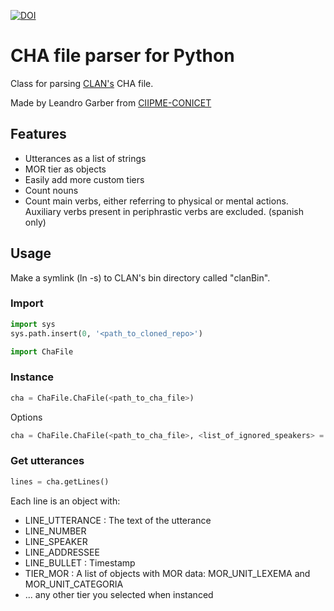 
[![DOI](https://zenodo.org/badge/201303243.svg)](https://zenodo.org/badge/latestdoi/201303243)


# CHA file parser for Python

Class for parsing [CLAN's](http://dali.talkbank.org/clan/) CHA file.

Made by Leandro Garber from [CIIPME-CONICET](http://www.ciipme-conicet.gov.ar/wordpress/)

## Features
* Utterances as a list of strings
* MOR tier as objects
* Easily add more custom tiers 
* Count nouns
* Count main verbs, either referring to physical or mental actions. Auxiliary verbs present in periphrastic verbs are excluded. (spanish only)

## Usage

Make a symlink (ln -s) to CLAN's bin directory called "clanBin".

### Import
```python
import sys
sys.path.insert(0, '<path_to_cloned_repo>')

import ChaFile
```

### Instance

```python
cha = ChaFile.ChaFile(<path_to_cha_file>)
```
Options
   
```python
cha = ChaFile.ChaFile(<path_to_cha_file>, <list_of_ignored_speakers> = [ SPEAKER_SILENCE ], <list_of_tiers> = [ TIER_MOR ], CDS_ONLY = False )
```
### Get utterances
```python
lines = cha.getLines()
```
Each line is an object with:
* LINE_UTTERANCE : The text of the utterance
* LINE_NUMBER 
* LINE_SPEAKER
* LINE_ADDRESSEE
* LINE_BULLET : Timestamp
* TIER_MOR : A list of objects with MOR data: MOR_UNIT_LEXEMA and MOR_UNIT_CATEGORIA
* ... any other tier you selected when instanced

